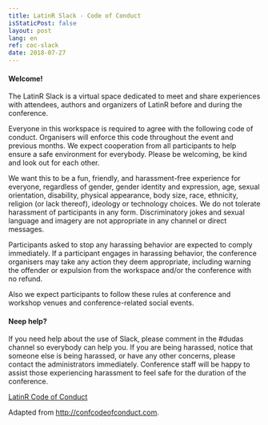 ```yaml
---
title: LatinR Slack - Code of Conduct
isStaticPost: false
layout: post
lang: en
ref: coc-slack
date: 2018-07-27
---
```


#### Welcome!

The LatinR Slack is a virtual space dedicated to meet and share experiences with attendees, authors and organizers of LatinR before and during the conference.

Everyone in this workspace is required to agree with the following code of conduct. Organisers will enforce this code throughout the event and previous months. We expect cooperation from all participants to help ensure a safe environment for everybody. Please be welcoming, be kind and look out for each other.

We want this to be a fun, friendly, and harassment-free experience for everyone, regardless of gender, gender identity and expression, age, sexual orientation, disability, physical appearance, body size, race, ethnicity, religion (or lack thereof), ideology or technology choices. We do not tolerate harassment of participants in any form. Discriminatory jokes and sexual language and imagery are not appropriate in any channel or direct messages.

Participants asked to stop any harassing behavior are expected to comply immediately. If a participant engages in harassing behavior, the conference organisers may take any action they deem appropriate, including warning the offender or expulsion from the workspace and/or the conference with no refund.

Also we expect participants to follow these rules at conference and workshop venues and conference-related social events.

#### Neep help?

If you need help about the use of Slack, please comment in the #dudas channel so everybody can help you. If you are being harassed, notice that someone else is being harassed, or have any other concerns, please contact the administrators immediately. Conference staff will be happy to assist those experiencing harassment to feel safe for the duration of the conference.

<p align="center">

<a href="http://latin-r.com/coc/" class="btn btn-primary waves-effect waves-button waves-light waves-float" target="_blank">LatinR Code of Conduct</a>

</p>

Adapted from <http://confcodeofconduct.com>.
